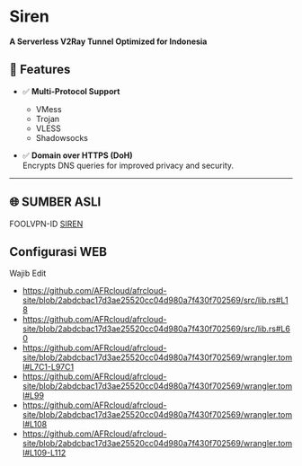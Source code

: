 # Siren

**A Serverless V2Ray Tunnel Optimized for Indonesia**


## 🔧 Features

- ✅ **Multi-Protocol Support**

  - VMess
  - Trojan
  - VLESS
  - Shadowsocks

- ✅ **Domain over HTTPS (DoH)**  
  Encrypts DNS queries for improved privacy and security.

---

## 🌐 SUMBER ASLI 

FOOLVPN-ID [SIREN](https://github.com/FoolVPN-ID/Siren)

## Configurasi WEB

Wajib Edit 

- https://github.com/AFRcloud/afrcloud-site/blob/2abdcbac17d3ae25520cc04d980a7f430f702569/src/lib.rs#L18
- https://github.com/AFRcloud/afrcloud-site/blob/2abdcbac17d3ae25520cc04d980a7f430f702569/src/lib.rs#L60
- https://github.com/AFRcloud/afrcloud-site/blob/2abdcbac17d3ae25520cc04d980a7f430f702569/wrangler.toml#L7C1-L97C1
- https://github.com/AFRcloud/afrcloud-site/blob/2abdcbac17d3ae25520cc04d980a7f430f702569/wrangler.toml#L99
- https://github.com/AFRcloud/afrcloud-site/blob/2abdcbac17d3ae25520cc04d980a7f430f702569/wrangler.toml#L108
- https://github.com/AFRcloud/afrcloud-site/blob/2abdcbac17d3ae25520cc04d980a7f430f702569/wrangler.toml#L109-L112
